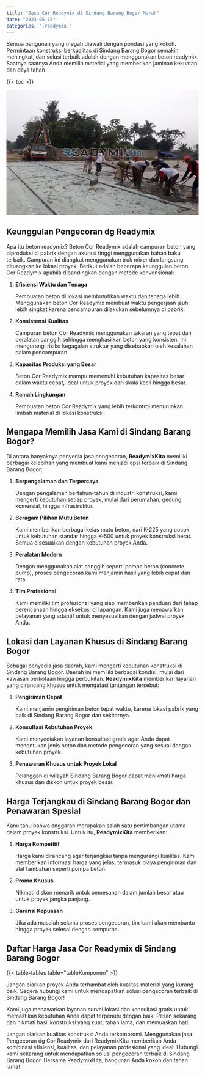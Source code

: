 ```yaml
---
title: "Jasa Cor Readymix di Sindang Barang Bogor Murah"
date: "2023-05-15"
categories: "[readymix]"
---
```


Semua bangunan yang megah diawali dengan pondasi yang kokoh. Permintaan konstruksi berkualitas di Sindang Barang Bogor semakin meningkat, dan solusi terbaik adalah dengan menggunakan beton readymix. Saatnya saatnya Anda memilih material yang memberikan jaminan kekuatan dan daya tahan.

{{< toc >}}

![Jasa Cor Readymix di Sindang Barang Bogor Murah](/images/readymix/cor-readymix-02.jpg)

## Keunggulan Pengecoran dg Readymix

Apa itu beton readymix? Beton Cor Readymix adalah campuran beton yang diproduksi di pabrik dengan akurasi tinggi menggunakan bahan baku terbaik. Campuran ini diangkut menggunakan truk mixer dan langsung dituangkan ke lokasi proyek. Berikut adalah beberapa keunggulan beton Cor Readymix apabila dibandingkan dengan metode konvensional:

1. **Efisiensi Waktu dan Tenaga**

   Pembuatan beton di lokasi membutuhkan waktu dan tenaga lebih. Menggunakan beton Cor Readymix membuat waktu pengerjaan jauh lebih singkat karena pencampuran dilakukan sebelumnya di pabrik.

2. **Konsistensi Kualitas**

   Campuran beton Cor Readymix menggunakan takaran yang tepat dan peralatan canggih sehingga menghasilkan beton yang konsisten. Ini mengurangi risiko kegagalan struktur yang disebabkan oleh kesalahan dalam pencampuran.

3. **Kapasitas Produksi yang Besar**

   Beton Cor Readymix mampu memenuhi kebutuhan kapasitas besar dalam waktu cepat, ideal untuk proyek dari skala kecil hingga besar.

4. **Ramah Lingkungan**

   Pembuatan beton Cor Readymix yang lebih terkontrol menurunkan limbah material di lokasi konstruksi.

## Mengapa Memilih Jasa Kami di Sindang Barang Bogor?

Di antara banyaknya penyedia jasa pengecoran, **ReadymixKita** memiliki berbagai kelebihan yang membuat kami menjadi opsi terbaik di Sindang Barang Bogor:

1. **Berpengalaman dan Terpercaya**

   Dengan pengalaman bertahun-tahun di industri konstruksi, kami mengerti kebutuhan setiap proyek, mulai dari perumahan, gedung komersial, hingga infrastruktur.

2. **Beragam Pilihan Mutu Beton**

   Kami memberikan berbagai kelas mutu beton, dari K-225 yang cocok untuk kebutuhan standar hingga K-500 untuk proyek konstruksi berat. Semua disesuaikan dengan kebutuhan proyek Anda.

3. **Peralatan Modern**

   Dengan menggunakan alat canggih seperti pompa beton (concrete pump), proses pengecoran kami menjamin hasil yang lebih cepat dan rata.

4. **Tim Profesional**

   Kami memiliki tim profesional yang siap memberikan panduan dari tahap perencanaan hingga eksekusi di lapangan. Kami juga menawarkan pelayanan yang adaptif untuk menyesuaikan dengan jadwal proyek Anda.

## Lokasi dan Layanan Khusus di Sindang Barang Bogor

Sebagai penyedia jasa daerah, kami mengerti kebutuhan konstruksi di Sindang Barang Bogor. Daerah ini memiliki berbagai kondisi, mulai dari kawasan perkotaan hingga perbukitan. **ReadymixKita** memberikan layanan yang dirancang khusus untuk mengatasi tantangan tersebut:

1. **Pengiriman Cepat**

   Kami menjamin pengiriman beton tepat waktu, karena lokasi pabrik yang baik di Sindang Barang Bogor dan sekitarnya.

2. **Konsultasi Kebutuhan Proyek**

   Kami menyediakan layanan konsultasi gratis agar Anda dapat menentukan jenis beton dan metode pengecoran yang sesuai dengan kebutuhan proyek.

3. **Penawaran Khusus untuk Proyek Lokal**

   Pelanggan di wilayah Sindang Barang Bogor dapat menikmati harga khusus dan diskon untuk proyek besar.

## Harga Terjangkau di Sindang Barang Bogor dan Penawaran Spesial

Kami tahu bahwa anggaran merupakan salah satu pertimbangan utama dalam proyek konstruksi. Untuk itu, **ReadymixKita** memberikan:

1. **Harga Kompetitif**

   Harga kami dirancang agar terjangkau tanpa mengurangi kualitas. Kami memberikan informasi harga yang jelas, termasuk biaya pengiriman dan alat tambahan seperti pompa beton.

2. **Promo Khusus**

   Nikmati diskon menarik untuk pemesanan dalam jumlah besar atau untuk proyek jangka panjang.

3. **Garansi Kepuasan**

   Jika ada masalah selama proses pengecoran, tim kami akan membantu hingga proyek selesai dengan sempurna.

## Daftar Harga Jasa Cor Readymix di Sindang Barang Bogor

{{< table-tables table="tableKomponen" >}}

Jangan biarkan proyek Anda terhambat oleh kualitas material yang kurang baik. Segera hubungi kami untuk mendapatkan solusi pengecoran terbaik di Sindang Barang Bogor!

Kami juga menawarkan layanan survei lokasi dan konsultasi gratis untuk memastikan kebutuhan Anda dapat terpenuhi dengan baik. Pesan sekarang dan nikmati hasil konstruksi yang kuat, tahan lama, dan memuaskan hati.

Jangan biarkan kualitas konstruksi Anda terkompromi. Menggunakan jasa Pengecoran dg Cor Readymix dari ReadymixKita memberikan Anda kombinasi efisiensi, kualitas, dan pelayanan profesional yang ideal. Hubungi kami sekarang untuk mendapatkan solusi pengecoran terbaik di Sindang Barang Bogor. Bersama ReadymixKita, bangunan Anda kokoh dan tahan lama!